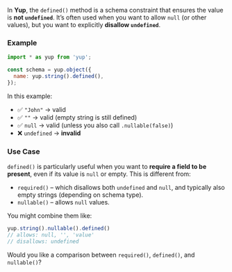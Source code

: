In **Yup**, the `defined()` method is a schema constraint that ensures the value is **not `undefined`**. It’s often used when you want to allow `null` (or other values), but you want to explicitly **disallow `undefined`**.

### Example
```js
import * as yup from 'yup';

const schema = yup.object({
  name: yup.string().defined(),
});
```

In this example:
- ✅ `"John"` → valid
- ✅ `""` → valid (empty string is still defined)
- ✅ `null` → valid (unless you also call `.nullable(false)`)
- ❌ `undefined` → **invalid**

### Use Case
`defined()` is particularly useful when you want to **require a field to be present**, even if its value is `null` or empty. This is different from:
- `required()` – which disallows both `undefined` and `null`, and typically also empty strings (depending on schema type).
- `nullable()` – allows `null` values.

You might combine them like:
```js
yup.string().nullable().defined()
// allows: null, '', 'value'
// disallows: undefined
```

Would you like a comparison between `required()`, `defined()`, and `nullable()`?